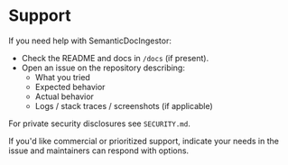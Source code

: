 # Support

If you need help with SemanticDocIngestor:

- Check the README and docs in `/docs` (if present).
- Open an issue on the repository describing:
  - What you tried
  - Expected behavior
  - Actual behavior
  - Logs / stack traces / screenshots (if applicable)

For private security disclosures see `SECURITY.md`.

If you'd like commercial or prioritized support, indicate your needs in the issue and maintainers can respond with options.
